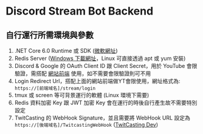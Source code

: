 # Discord Stream Bot Backend

自行運行所需環境與參數
-
1. .NET Core 6.0 Runtime 或 SDK ([微軟網址](https://dotnet.microsoft.com/en-us/download/dotnet/6.0))
2. Redis Server ([Windows 下載網址](https://github.com/MicrosoftArchive/redis)，Linux 可直接透過 apt 或 yum 安裝)
3. Discord & Google 的 OAuth Client ID 跟 Client Secret，用於 YouTube 會限驗證，需搭配 [網站前端](https://github.com/DDhackers/auto-discord-ytmember-checker) 使用，如不需要會限驗證則可不用
4. Login Redirect Url，搭配上面的網站前端做YT會限使用，網址格式為: `https://[前端域名]/stream/login`
5. tmux 或 screen 等可背景運行的軟體 (Linux 環境下需要)
6. Redis 資料加密 Key 跟 JWT 加密 Key 會在運行的時後自行產生故不需要特別設定
7. TwitCasting 的 WebHook Signature，並且需要將 WebHook URL 設定為 `https://[後端域名]/TwitcastingWebHook` ([TwitCasting Dev](https://twitcasting.tv/developerapp.php))